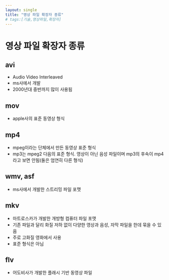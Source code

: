 ```yaml
---
layout: single
title: "영상 파일 확장자 종류"
# tags:[기술,영상파일,확장자]
---
```


# 영상 파일 확장자 종류

## avi

- Audio Video Interleaved
- ms사에서 개발
- 2000년대 중반까지 많이 사용됨

## mov

- apple사의 표준 동영상 형식

## mp4

- mpeg이라는 단체에서 만든 동영상 표준 형식
- mp3는 mpeg2 다음의 표준 형식. 영상이 아닌 음성 파일이며 mp3의 후속이 mp4라고 보면 안됨(둘은 엄연히 다른 형식)

## wmv, asf

- ms사에서 개발한 스트리밍 파일 포맷

## mkv

- 마트로스카가 개발한 개방형 컴퓨터 파일 포맷
- 기존 파일과 달리 화질 저하 없이 다양한 영상과 음성, 자막 파일을 한데 묶을 수 있음
- 주로 고화질 영화에서 사용
- 표준 형식은 아님

## flv

- 어도비사가 개발한 플래시 기반 동영상 파일
